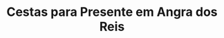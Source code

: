 ---
title: "Cestas para Presente em Angra dos Reis"
description: "Encontre as melhores opções de cestas para presente em Angra dos Reis. Surpreenda com cestas personalizadas para qualquer ocasião, como aniversários, datas especiais e celebrações. Aqui você encontra qualidade e carinho."
layout: "home.html"
permalink: "/cestas-para-presente-em-angra-dos-reis/"
---